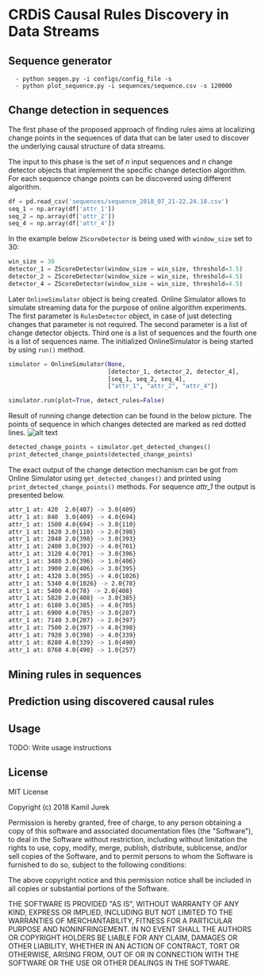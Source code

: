 # CRDiS Causal Rules Discovery in Data Streams
## Sequence generator
```
  - python seqgen.py -i configs/config_file -s
  - python plot_sequence.py -i sequences/sequence.csv -s 120000
```
## Change detection in sequences
The first phase of the proposed approach of finding rules aims at localizing change
points in the sequences of data that can be later used to discover the underlying 
causal structure of data streams.

The input to this phase is the set of *n* input sequences and *n* change detector
objects that implement the specific change detection algorithm. For each sequence
change points can be discovered using different algorithm.
```python
df = pd.read_csv('sequences/sequence_2018_07_21-22.24.18.csv')
seq_1 = np.array(df['attr_1'])
seq_2 = np.array(df['attr_2'])
seq_4 = np.array(df['attr_4'])
```
In the example below `ZScoreDetector` is being used with `window_size` set to 30:
```python
win_size = 30
detector_1 = ZScoreDetector(window_size = win_size, threshold=3.5)
detector_2 = ZScoreDetector(window_size = win_size, threshold=4.5)
detector_4 = ZScoreDetector(window_size = win_size, threshold=4.5)
```
Later `OnlineSimulator` object is being created. Online Simulator allows to 
simulate streaming data for the purpose of online algorithm experiments.
The first parameter is `RulesDetector` object, in case of just detecting changes that 
parameter is not required. The second parameter is a list of change detector objects.
Third one is a list of sequences and the fourth one is a list of sequences name.
The initialized OnlineSimulator is being started by using `run()` method.
```python
simulator = OnlineSimulator(None,
                            [detector_1, detector_2, detector_4],
                            [seq_1, seq_2, seq_4],
                            ["attr_1", "attr_2", "attr_4"])

simulator.run(plot=True, detect_rules=False)
```
Result of running change detection can be found in the below picture. 
The points of sequence in which changes detected are marked as red dotted lines. 
![alt text](https://github.com/kamil-jurek/CRDiS/plots/readme_plot_attr1_change_detection.png)

```python
detected_change_points = simulator.get_detected_changes()
print_detected_change_points(detected_change_points)

```
The exact output of the change detection mechanism can be got from Online Simulator
using `get_detected_changes()` and printed using `print_detected_change_points()` methods.
For sequence *attr_1* the output is presented below.
```bash
attr_1 at: 420  2.0{407} -> 3.0{409}
attr_1 at: 840  3.0{409} -> 4.0{694}
attr_1 at: 1500 4.0{694} -> 3.0{110}
attr_1 at: 1620 3.0{110} -> 2.0{398}
attr_1 at: 2040 2.0{398} -> 3.0{393}
attr_1 at: 2400 3.0{393} -> 4.0{701}
attr_1 at: 3120 4.0{701} -> 3.0{396}
attr_1 at: 3480 3.0{396} -> 1.0{406}
attr_1 at: 3900 2.0{406} -> 3.0{395}
attr_1 at: 4320 3.0{395} -> 4.0{1026}
attr_1 at: 5340 4.0{1026} -> 2.0{78}
attr_1 at: 5400 4.0{78} -> 2.0{408}
attr_1 at: 5820 2.0{408} -> 3.0{385}
attr_1 at: 6180 3.0{385} -> 4.0{705}
attr_1 at: 6900 4.0{705} -> 3.0{207}
attr_1 at: 7140 3.0{207} -> 2.0{397}
attr_1 at: 7500 2.0{397} -> 4.0{398}
attr_1 at: 7920 3.0{398} -> 4.0{339}
attr_1 at: 8280 4.0{339} -> 1.0{490}
attr_1 at: 8760 4.0{490} -> 1.0{257}

```
 


## Mining rules in sequences

## Prediction using discovered causal rules

## Usage

TODO: Write usage instructions

## License

MIT License

Copyright (c) 2018 Kamil Jurek

Permission is hereby granted, free of charge, to any person obtaining a copy
of this software and associated documentation files (the "Software"), to deal
in the Software without restriction, including without limitation the rights
to use, copy, modify, merge, publish, distribute, sublicense, and/or sell
copies of the Software, and to permit persons to whom the Software is
furnished to do so, subject to the following conditions:

The above copyright notice and this permission notice shall be included in all
copies or substantial portions of the Software.

THE SOFTWARE IS PROVIDED "AS IS", WITHOUT WARRANTY OF ANY KIND, EXPRESS OR
IMPLIED, INCLUDING BUT NOT LIMITED TO THE WARRANTIES OF MERCHANTABILITY,
FITNESS FOR A PARTICULAR PURPOSE AND NONINFRINGEMENT. IN NO EVENT SHALL THE
AUTHORS OR COPYRIGHT HOLDERS BE LIABLE FOR ANY CLAIM, DAMAGES OR OTHER
LIABILITY, WHETHER IN AN ACTION OF CONTRACT, TORT OR OTHERWISE, ARISING FROM,
OUT OF OR IN CONNECTION WITH THE SOFTWARE OR THE USE OR OTHER DEALINGS IN THE
SOFTWARE.
